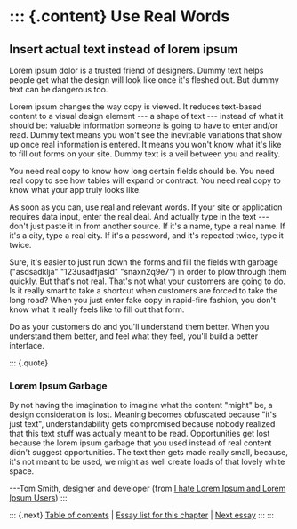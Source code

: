 ::: {.content}
Use Real Words
==============

Insert actual text instead of lorem ipsum
-----------------------------------------

Lorem ipsum dolor is a trusted friend of designers. Dummy text helps
people get what the design will look like once it\'s fleshed out. But
dummy text can be dangerous too.

Lorem ipsum changes the way copy is viewed. It reduces text-based
content to a visual design element --- a shape of text --- instead of
what it should be: valuable information someone is going to have to
enter and/or read. Dummy text means you won\'t see the inevitable
variations that show up once real information is entered. It means you
won\'t know what it\'s like to fill out forms on your site. Dummy text
is a veil between you and reality.

You need real copy to know how long certain fields should be. You need
real copy to see how tables will expand or contract. You need real copy
to know what your app truly looks like.

As soon as you can, use real and relevant words. If your site or
application requires data input, enter the real deal. And actually type
in the text --- don\'t just paste it in from another source. If it\'s a
name, type a real name. If it\'s a city, type a real city. If it\'s a
password, and it\'s repeated twice, type it twice.

Sure, it\'s easier to just run down the forms and fill the fields with
garbage (\"asdsadklja\" \"123usadfjasld\" \"snaxn2q9e7\") in order to
plow through them quickly. But that\'s not real. That\'s not what your
customers are going to do. Is it really smart to take a shortcut when
customers are forced to take the long road? When you just enter fake
copy in rapid-fire fashion, you don\'t know what it really feels like to
fill out that form.

Do as your customers do and you\'ll understand them better. When you
understand them better, and feel what they feel, you\'ll build a better
interface.

::: {.quote}
### Lorem Ipsum Garbage

By not having the imagination to imagine what the content \"might\" be,
a design consideration is lost. Meaning becomes obfuscated because
\"it\'s just text\", understandability gets compromised because nobody
realized that this text stuff was actually meant to be read.
Opportunities get lost because the lorem ipsum garbage that you used
instead of real content didn\'t suggest opportunities. The text then
gets made really small, because, it\'s not meant to be used, we might as
well create loads of that lovely white space.

---Tom Smith, designer and developer (from [I hate Lorem Ipsum and Lorem
Ipsum
Users](http://www.theotherblog.com/Articles/2003/11/20/gRSgEDDkFH/))
:::

::: {.next}
[Table of contents](toc.php) \| [Essay list for this
chapter](toc.php#ch11) \| [Next essay](ch11_Personify_Your_Product.php)
:::
:::
